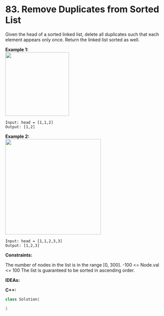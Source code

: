 # 83. Remove Duplicates from Sorted List
Given the head of a sorted linked list, delete all duplicates such that each element appears only once. Return the linked list sorted as well.

**Example 1:**<br>
<img src=https://user-images.githubusercontent.com/32319856/165881141-74498dd8-89ad-467d-b5a6-5cff0070288c.png width=200>
```
Input: head = [1,1,2]
Output: [1,2]
```

**Example 2:**<br>
<img src=https://user-images.githubusercontent.com/32319856/165881201-6f10e68f-c780-4c46-bebc-4526a0254485.png width=300>
```
Input: head = [1,1,2,3,3]
Output: [1,2,3]
```

**Constraints:**

The number of nodes in the list is in the range [0, 300].
-100 <= Node.val <= 100
The list is guaranteed to be sorted in ascending order.

**IDEAs:**

**C++:**
```cpp
class Solution{

}
```
